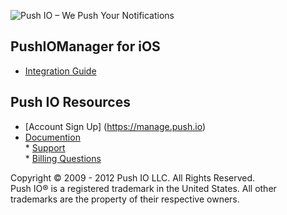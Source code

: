 ![Push IO – We Push Your Notifications](http://push.io/wp-content/uploads/2012/05/pushio_logo.png)

## PushIOManager for iOS

* [Integration Guide](http://docs.push.io/PushIOManager_iOS/)

## Push IO Resources
* [Account Sign Up] (https://manage.push.io) 
* [Documention](http://docs.push.io)   
* [Support](http://pushio.zendesk.com)  
* [Billing Questions](mailto:sales@push.io)  

Copyright © 2009 - 2012 Push IO LLC. All Rights Reserved.  
Push IO® is a registered trademark in the United States. All other trademarks are the property of their respective owners.
